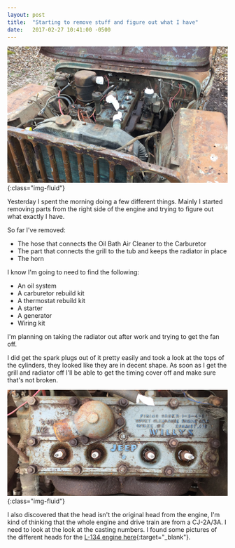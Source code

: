 ```yaml
---
layout: post
title:  "Starting to remove stuff and figure out what I have"
date:   2017-02-27 10:41:00 -0500
---
```


![Picture of the engine bay](/files/images/jeep-beginning-on-engine.jpg "Looking into the engine bay"){:class="img-fluid"}

Yesterday I spent the morning doing a few different things. Mainly I started
removing parts from the right side of the engine and trying to figure out what
exactly I have.

So far I've removed:

 - The hose that connects the Oil Bath Air Cleaner to the Carburetor
 - The part that connects the grill to the tub and keeps the radiator in place
 - The horn

I know I'm going to need to find the following:

 - An oil system
 - A carburetor rebuild kit
 - A thermostat rebuild kit
 - A starter
 - A generator
 - Wiring kit

I'm planning on taking the radiator out after work and trying to get the fan
off.

I did get the spark plugs out of it pretty easily and took a look at the tops of
the cylinders, they looked like they are in decent shape. As soon as I get the
grill and radiator off I'll be able to get the timing cover off and make sure
that's not broken.

![Picture CJ head](/files/images/jeep-engine-cj.jpg "The CJ head"){:class="img-fluid"}

I also discovered that the head isn't the original head from the engine, I'm kind of thinking that the whole engine and drive train are from a CJ-2A/3A. I need to look at the look at the casting numbers. I found some pictures of the different heads for the [L-134 engine here][l-134-heads]{:target="_blank"}.

[l-134-heads]: http://ww2jeeps.com/htm/heads.htm "L-134 Heads"
